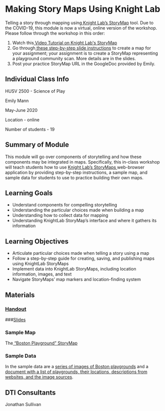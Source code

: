 ﻿<h1>Making Story Maps Using Knight Lab</h1>


Telling a story through mapping using[ Knight Lab’s StoryMap](https://storymap.knightlab.com/) tool. Due to the COVID-19, this module is now a virtual, online version of the workshop. Please follow through the workshop in this order:



1. Watch this[ Video Tutorial on Knight Lab's StoryMap](https://www.youtube.com/watch?v=X33ud7RYZFg&feature=youtu.be)
2. Go through[ these step-by-step slide instructions](https://github.com/NULabNortheastern/digitalassignmentshowcase/blob/master/mapping/writing_studies-spring2020-poe/slides-storymaps.pdf) to create a map for your assignment; your assignment is to create a StoryMap representing a playground community scan. More details are in the slides.
3. Post your practice StoryMap URL in the GoogleDoc provided by Emily.

<h2>Individual Class Info</h2>


HUSV 2500 - Science of Play

Emily Mann

May-June 2020

Location - online

Number of students - 19

<h2>Summary of Module</h2>


This module will go over components of storytelling and how these components may be integrated in maps. Specifically, this in-class workshop will teach students how to use [Knight Lab’s StoryMaps ](https://storymap.knightlab.com/)web-browser application by providing step-by-step instructions, a sample map, and sample data for students to use to practice building their own maps. 

<h2>Learning Goals</h2>




*   Understand components for compelling storytelling
*   Understanding the particular choices made when building a map
*   Understanding how to collect data for mapping
*   Understanding KnightLab StoryMap’s interface and where it gathers its information

<h2>Learning Objectives</h2>




*   Articulate particular choices made when telling a story using a map
*   Follow a step-by-step guide for creating, saving, and publishing maps using KnightLab StoryMaps
*   Implement data into KnightLab StoryMaps, including location information, images, and text
*   Navigate StoryMaps’ map markers and location-finding system

<h2>Materials</h2>


### [Handout](https://github.com/NULabNortheastern/digitalassignmentshowcase/blob/master/mapping/science_of_play-summer2020-mann/handout.pdf)


###[Slides](https://github.com/NULabNortheastern/digitalassignmentshowcase/blob/master/mapping/science_of_play-summer2020-mann/slides-storymaps.pdf)</h3>


<h3>Sample Map</h3>


The[ “Boston Playground” StoryMap](https://uploads.knightlab.com/storymapjs/cb6cc275d5edffc5016e0757d6c37d3d/boston-playgrounds)

<h3>Sample Data</h3>


In the sample data are a [series of images of Boston playgrounds](https://github.com/NULabNortheastern/digitalassignmentshowcase/tree/master/mapping/science_of_play-summer2020-mann/data) and a[ document with a list of playgrounds, their locations, descriptions from websites, and the image sources](https://github.com/NULabNortheastern/digitalassignmentshowcase/blob/master/mapping/science_of_play-summer2019-mann/data/parks_locations_and_descriptions.pdf).

<h2>DTI Consultants</h3>


Jonathan Sullivan
